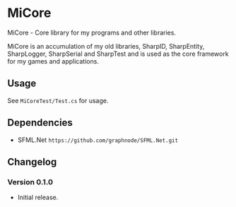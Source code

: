 ﻿# MiCore
MiCore - Core library for my programs and other libraries.

MiCore is an accumulation of my old libraries, SharpID, SharpEntity, SharpLogger, SharpSerial and SharpTest
and is used as the core framework for my games and applications.

## Usage
See `MiCoreTest/Test.cs` for usage.

## Dependencies
- SFML.Net `https://github.com/graphnode/SFML.Net.git`

## Changelog

### Version 0.1.0
- Initial release.
